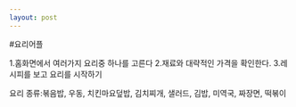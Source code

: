 ```yaml
---
layout: post
---
```


#요리어플

1.홈화면에서 여러가지 요리중 하나를 고른다
2.재료와 대략적인 가격을 확인한다.
3.레시피를 보고 요리를 시작하기

요리 종류:볶음밥, 우동, 치킨마요덮밥, 김치찌개, 샐러드, 김밥, 미역국, 짜장면, 떡볶이